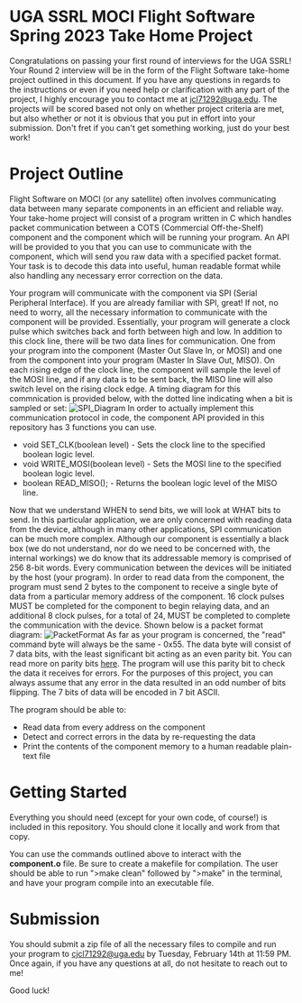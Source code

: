 # UGA SSRL MOCI Flight Software Spring 2023 Take Home Project
Congratulations on passing your first round of interviews for the UGA SSRL! Your Round 2 interview will be in the form of the Flight Software take-home project outlined in this document. If you have any questions in regards to the instructions or even if you need help or clarification with any part of the project, I highly encourage you to contact me at jcl71292@uga.edu. The projects will be scored based not only on whether project criteria are met, but also whether or not it is obvious that you put in effort into your submission. Don't fret if you can't get something working, just do your best work!

# Project Outline
Flight Software on MOCI (or any satellite) often involves communicating data between many separate components in an efficient and reliable way. Your take-home project will consist of a program written in C which handles packet communication between a COTS (Commercial Off-the-Shelf) component and the component which will be running your program. An API will be provided to you that you can use to communicate with the component, which will send you raw data with a specified packet format. Your task is to decode this data into useful, human readable format while also handling any necessary error correction on the data.

Your program will communicate with the component via SPI (Serial Peripheral Interface). If you are already familiar with SPI, great! If not, no need to worry, all the necessary information to communicate with the component will be provided. Essentially, your program will generate a clock pulse which switches back and forth between high and low. In addition to this clock line, there will be two data lines for communication. One from your program into the component (Master Out Slave In, or MOSI) and one from the component into your program (Master In Slave Out, MISO). On each rising edge of the clock line, the component will sample the level of the MOSI line, and if any data is to be sent back, the MISO line will also switch level on the rising clock edge. A timing diagram for this commnication is provided below, with the dotted line indicating when a bit is sampled or set:
![SPI_Diagram](https://user-images.githubusercontent.com/60021392/216702495-3152ef46-6e03-4b49-bb20-472a00e10fbf.png)
In order to actually implement this communication protocol in code, the component API provided in this repository has 3 functions you can use.
* void SET_CLK(boolean level) - Sets the clock line to the specified boolean logic level.
* void WRITE_MOSI(boolean level) - Sets the MOSI line to the specified boolean logic level.
* boolean READ_MISO(); - Returns the boolean logic level of the MISO line.

Now that we understand WHEN to send bits, we will look at WHAT bits to send. In this particular application, we are only concerned with reading data from the device, although in many other applications, SPI communication can be much more complex. Although our component is essentially a black box (we do not understand, nor do we need to be concerned with, the internal workings) we do know that its addressable memory is comprised of 256 8-bit words. Every communication between the devices will be initiated by the host (your program). In order to read data from the component, the program must send 2 bytes to the component to receive a single byte of data from a particular memory address of the component. 16 clock pulses MUST be completed for the component to begin relaying data, and an additional 8 clock pulses, for a total of 24, MUST be completed to complete the communication with the device. Shown below is a packet format diagram:
![PacketFormat](https://user-images.githubusercontent.com/60021392/216746401-09227e95-4c17-4afc-b1d1-edd6eccb787d.png)
As far as your program is concerned, the "read" command byte will always be the same - 0x55. The data byte will consist of 7 data bits, with the least significant bit acting as an even parity bit. You can read more on parity bits [here](https://www.tutorialspoint.com/what-is-a-parity-bit). The program will use this parity bit to check the data it receives for errors. For the purposes of this project, you can always assume that any error in the data resulted in an odd number of bits flipping. The 7 bits of data will be encoded in 7 bit ASCII. 


The program should be able to:
* Read data from every address on the component
* Detect and correct errors in the data by re-requesting the data
* Print the contents of the component memory to a human readable plain-text file


# Getting Started
Everything you should need (except for your own code, of course!) is included in this repository. You should clone it locally and work from that copy.

You can use the commands outlined above to interact with the **component.o** file. Be sure to create a makefile for compilation. The user should be able to run ">make clean" followed by ">make" in the terminal, and have your program compile into an executable file.

# Submission
You should submit a zip file of all the necessary files to compile and run your program to cjcl71292@uga.edu by Tuesday, February 14th at 11:59 PM. Once again, if you have any questions at all, do not hesitate to reach out to me!

Good luck!
